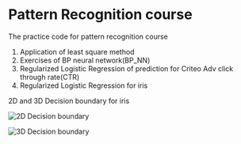 # Pattern Recognition course
The practice code for pattern recognition course

1. Application of least square method
2. Exercises of BP neural network(BP_NN)
3. Regularized Logistic Regression of prediction for Criteo Adv click through rate(CTR) 
4. Regularized Logistic Regression for iris

2D and 3D Decision boundary for iris

![2D Decision boundary](https://github.com/Alex-QXX/Pattern-Recognition-PR-course/iris_Regularized_Logistic_Regression/2d曲线决策边界.jpg)
      
![3D Decision boundary](https://github.com/Alex-QXX/Pattern-Recognition-PR-course/iris_Regularized_Logistic_Regression/3d曲面决策面.jpg)
      
